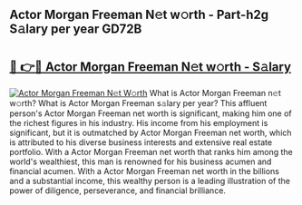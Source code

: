 ## Actor Morgan Freeman N𝚎t w𝚘rth - Part-h2g S𝚊lary per year GD72B

# <h2><a href="http://gc4xex.nevu.top/?p=Actor+Morgan+Freeman">🔗 👉🔴 Actor Morgan Freeman N𝚎t w𝚘rth - S𝚊lary</a></h2>

[![Actor Morgan Freeman N𝚎t W𝚘rth](https://i.imgur.com/Oavwk0R.jpeg)](http://gc4xex.nevu.top/?p=Actor+Morgan+Freeman)
What is Actor Morgan Freeman n𝚎t w𝚘rth? What is Actor Morgan Freeman s𝚊lary per year?
This affluent person's Actor Morgan Freeman net worth is significant, making him one of the richest figures in his industry. His income from his employment is significant, but it is outmatched by Actor Morgan Freeman net worth, which is attributed to his diverse business interests and extensive real estate portfolio. With a Actor Morgan Freeman net worth that ranks him among the world's wealthiest, this man is renowned for his business acumen and financial acumen. With a Actor Morgan Freeman net worth in the billions and a substantial income, this wealthy person is a leading illustration of the power of diligence, perseverance, and financial brilliance.
